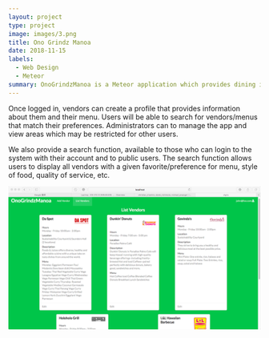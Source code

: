 ```yaml
---
layout: project
type: project
image: images/3.png
title: Ono Grindz Manoa
date: 2018-11-15
labels:
  - Web Design
  - Meteor
summary: OnoGrindzManoa is a Meteor application which provides dining information for the University of Hawaii community. Finding food on campus is a significant challenge, especially as there are so many options. OnoGrindzManoa enables users to find places to eat which match their preferences and facilitates a better dining experience for the UH Manoa commmunity. This page will be regularly updated with project information throughout the development process.
---
```


Once logged in, vendors can create a profile that provides information about them and their menu. Users will be able to search for vendors/menus that match their preferences. Administrators can to manage the app and view areas which may be restricted for other users.

We also provide a search function, available to those who can login to the system with their account and to public users. The search function allows users to display all vendors with a given favorite/preference for menu, style of food, quality of service, etc.

<img class="ui image" src = "../images/ono1.png"> 
